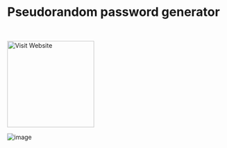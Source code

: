 # Pseudorandom password generator
<br/>

[<img alt="Visit Website" src="https://agrilyze.ca/wp-content/uploads/2020/05/visit-website-button.png" width="200">](https://password-generator-dbs.pages.dev/)




![image](https://github.com/Pratyay360/password-generator/assets/61408566/e1151321-7e26-4cee-a8da-a5bf73c7a5d3)

